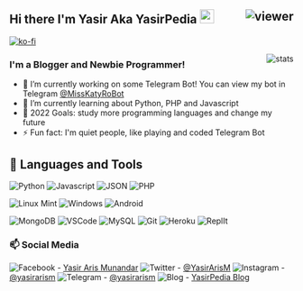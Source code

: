 ## Hi there I'm Yasir Aka YasirPedia <img src="https://media.giphy.com/media/hvRJCLFzcasrR4ia7z/giphy.gif" width="25px"> <img align="right" src="https://komarev.com/ghpvc/?username=yasirarism&style=flat&color=d83a7c" alt="viewer" />

[![ko-fi](https://ko-fi.com/img/githubbutton_sm.svg)](https://ko-fi.com/M4M272W46)

<img align="right" src="https://github-readme-stats.vercel.app/api?username=yasirarism&show_icons=true&theme=radical&include_all_commits=true&count_private=true" alt="stats" />

### I'm a Blogger and Newbie Programmer!
- 🔭 I’m currently working on some Telegram Bot! You can view my bot in Telegram [@MissKatyRoBot](https://t.me/MissKatyRoBot)
- 🌱 I’m currently learning about Python, PHP and Javascript
- 🥅 2022 Goals: study more programming languages and change my future
- ⚡ Fun fact: I'm quiet people, like playing and coded Telegram Bot

## :wrench: Languages and Tools
![Python](https://img.shields.io/badge/-Python-3776AB?style=flat-square&logo=python&logoColor=white)
![Javascript](https://img.shields.io/badge/-Javascript-1E90FF?style=flat-square&logo=javascript)
![JSON](https://img.shields.io/badge/json-5E5C5C?style=for-the-badge&logo=json&logoColor=white)
![PHP](https://img.shields.io/badge/PHP-777BB4?style=for-the-badge&logo=php&logoColor=white)

![Linux Mint](https://img.shields.io/badge/Linux_Mint-87CF3E?style=for-the-badge&logo=linux-mint&logoColor=white)
![Windows](https://img.shields.io/badge/-Windows-0078D6?style=flat-square&logo=Windows)
![Android](https://img.shields.io/badge/-Android-black?style=flat-square&logo=android)

![MongoDB](https://img.shields.io/badge/-MongoDB-003B57?style=flat-square&logo=MongoDB&logoColor=white)
![VSCode](https://img.shields.io/badge/Visual_Studio_Code-0078D4?style=flat-square&logo=visual%20studio%20code&logoColor=white)
![MySQL](https://img.shields.io/badge/MySQL-005C84?style=for-the-badge&logo=mysql&logoColor=white)
![Git](https://img.shields.io/badge/-Git-F05032?style=flat-square&logo=Git&logoColor=white)
![Heroku](https://img.shields.io/badge/Heroku-430098?style=for-the-badge&logo=heroku&logoColor=white)
![ReplIt](https://img.shields.io/badge/replit-667881?style=for-the-badge&logo=replit&logoColor=white)

### 📫 Social Media
![Facebook](https://img.shields.io/badge/Facebook-1877F2?style=for-the-badge&logo=facebook&logoColor=white) - [Yasir Aris Munandar](https://facebook.com/yasirarismunandar)
![Twitter](https://img.shields.io/badge/Twitter-1DA1F2?style=for-the-badge&logo=twitter&logoColor=white) - [@YasirArisM](https://t.me/YasirArisM)
![Instagram](https://img.shields.io/badge/Instagram-E4405F?style=for-the-badge&logo=instagram&logoColor=white) - [@yasirarism](https://instagram.com/YasirArisM)
![Telegram](https://img.shields.io/badge/Telegram-2CA5E0?style=for-the-badge&logo=telegram&logoColor=white) - [@yasirarism](https://t.me/YasirArisM)
![Blog](https://img.shields.io/badge/Blogger-FF5722?style=for-the-badge&logo=blogger&logoColor=white) - [YasirPedia Blog](https://www.yasir.my.id)
